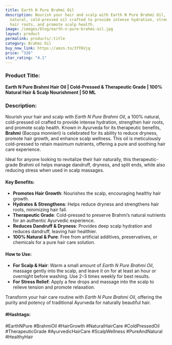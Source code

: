 ```yaml
---
title: Earth N Pure Brahmi Oil
description: Nourish your hair and scalp with Earth N Pure Brahmi Oil, a 100%
  natural, cold-pressed oil crafted to provide intense hydration, strengthen
  hair roots, and promote scalp health.
image: /images/blog/earth-n-pure-brahmi-oil.jpg
layout: product
permalink: products/:title
category: Brahmi Oil
buy_now_link: https://amzn.to/3YT6Vjq
price: "326"
star_rating: "4.1"
---
```

### Product Title:
**Earth N Pure Brahmi Hair Oil | Cold-Pressed & Therapeutic Grade | 100% Natural Hair & Scalp Nourishment | 50 ML**

### Description:
Nourish your hair and scalp with *Earth N Pure Brahmi Oil*, a 100% natural, cold-pressed oil crafted to provide intense hydration, strengthen hair roots, and promote scalp health. Known in Ayurveda for its therapeutic benefits, **Brahmi** (Bacopa monnieri) is celebrated for its ability to reduce dryness, promote hair growth, and enhance scalp wellness. This oil is meticulously cold-pressed to retain maximum nutrients, offering a pure and soothing hair care experience.

Ideal for anyone looking to revitalize their hair naturally, this therapeutic-grade Brahmi oil helps manage dandruff, dryness, and split ends, while also reducing stress when used in scalp massages.

#### Key Benefits:
- **Promotes Hair Growth**: Nourishes the scalp, encouraging healthy hair growth.
- **Hydrates & Strengthens**: Helps reduce dryness and strengthens hair roots, minimizing hair fall.
- **Therapeutic Grade**: Cold-pressed to preserve Brahmi’s natural nutrients for an authentic Ayurvedic experience.
- **Reduces Dandruff & Dryness**: Provides deep scalp hydration and reduces dandruff, leaving hair healthier.
- **100% Natural & Pure**: Free from artificial additives, preservatives, or chemicals for a pure hair care solution.

#### How to Use:
- **For Scalp & Hair**: Warm a small amount of *Earth N Pure Brahmi Oil*, massage gently into the scalp, and leave it on for at least an hour or overnight before washing. Use 2–3 times weekly for best results.
- **For Stress Relief**: Apply a few drops and massage into the scalp to relieve tension and promote relaxation.

Transform your hair care routine with *Earth N Pure Brahmi Oil*, offering the purity and potency of traditional Ayurveda for naturally beautiful hair.

#### #Hashtags:
#EarthNPure #BrahmiOil #HairGrowth #NaturalHairCare #ColdPressedOil #TherapeuticGrade #AyurvedicHairCare #ScalpWellness #PureAndNatural #HealthyHair
